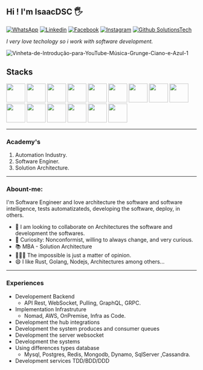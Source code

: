 ## Hi ! I'm IsaacDSC 🖐️

 [![WhatsApp](https://img.shields.io/badge/WhatsApp-25D366?style=for-the-badge&logo=whatsapp&logoColor=white)](https://api.whatsapp.com/send?phone=5524988180688) [![Linkedin](https://img.shields.io/badge/LinkedIn-0077B5?style=for-the-badge&logo=linkedin&logoColor=white)](https://www.linkedin.com/in/isaac-dsc-b28600175/) [![Facebook](https://img.shields.io/badge/Facebook-1877F2?style=for-the-badge&logo=facebook&logoColor=white)](https://www.facebook.com/isaacdsc/) [![Instagram](https://img.shields.io/badge/Instagram-E4405F?style=for-the-badge&logo=instagram&logoColor=white)](https://www.instagram.com/isaacdsc/) [![Github SolutionsTech](https://img.shields.io/badge/GitHub-100000?style=for-the-badge&logo=github&logoColor=white)](https://github.com/solutionsTech10/)

*I very love techology so i work with software development.*

![Vinheta-de-Introdução-para-YouTube-Música-Grunge-Ciano-e-Azul-_1_](https://user-images.githubusercontent.com/56350331/175792459-b4be6820-02e7-441d-b847-b509187e4900.gif)

## Stacks  

<div style="display: inline_block">
  <img src="https://cdn.jsdelivr.net/gh/devicons/devicon/icons/bash/bash-original.svg" width="50" />
<img src="https://cdn.jsdelivr.net/gh/devicons/devicon/icons/typescript/typescript-original.svg" width="50" />
<img src="https://cdn.jsdelivr.net/gh/devicons/devicon/icons/go/go-original.svg" width="50"/> <img src="https://cdn.jsdelivr.net/gh/devicons/devicon/icons/nodejs/nodejs-original.svg" width="50" />
<img src="https://cdn.jsdelivr.net/gh/devicons/devicon/icons/python/python-original.svg" width="50" />
<img src="https://cdn.jsdelivr.net/gh/devicons/devicon/icons/docker/docker-original.svg" width="50" />
<img src="https://cdn.jsdelivr.net/gh/devicons/devicon/icons/git/git-original.svg" width="50" />
<img src="https://cdn.jsdelivr.net/gh/devicons/devicon/icons/jest/jest-plain.svg" width="50" />
<img src="https://cdn.jsdelivr.net/gh/devicons/devicon/icons/mysql/mysql-original.svg" width="50" />
<img src="https://cdn.jsdelivr.net/gh/devicons/devicon/icons/postgresql/postgresql-original.svg"  width="50"/>
<img src="https://cdn.jsdelivr.net/gh/devicons/devicon/icons/mongodb/mongodb-original.svg" width="50"/>
<img src="https://cdn.jsdelivr.net/gh/devicons/devicon/icons/microsoftsqlserver/microsoftsqlserver-plain.svg" width="50"/>
<img src="https://cdn.jsdelivr.net/gh/devicons/devicon/icons/redis/redis-original.svg" width="50"/>         
<img src="https://cdn.jsdelivr.net/gh/devicons/devicon/icons/socketio/socketio-original.svg" width="50"/>
<img src="https://cdn.jsdelivr.net/gh/devicons/devicon/icons/apachekafka/apachekafka-original.svg" width="50"/>
<br>


----

###  Academy's

  1. Automation Industry.
  2. Software Enginer.
  3. Solution Architecture.

<hr>


### Abount-me:

I'm Software Engineer and love architecture the software and software intelligence, tests automatizateds, developing the software, deploy, in others.

- 👯 I am looking to collaborate on Architectures the software and development the softwares.
- 🤔 Curiosity: Nonconformist, willing to always change, and very curious.
- 📚 MBA - Solution Architecture
- 🧑🏻‍🚀 The impossible is just a matter of opinion.
- 😄 I like Rust, Golang, Nodejs, Architectures among others...

<hr>

### Experiences 

- Developement Backend 
  - API Rest, WebSocket, Pulling, GraphQL, GRPC.
- Implementation Infrastruture
  - Nomad, AWS, OnPremise, Infra as Code. 
- Development the hub integrations
- Development the system produces and consumer queues
- Development the server websocket
- Development the systems
- Using differences types database 
  - Mysql, Postgres, Redis, Mongodb, Dynamo, SqlServer ,Cassandra.
- Development services TDD/BDD/DDD
